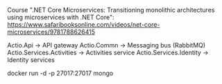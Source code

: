 Course ".NET Core Microservices: Transitioning monolithic architectures using microservices with .NET Core": https://www.safaribooksonline.com/videos/net-core-microservices/9781788626415



Actio.Api -> API gateway
Actio.Commn -> Messaging bus (RabbitMQ)
Actio.Services.Activities -> Activities service
Actio.Services.Identity -> Identity services


docker run -d -p 27017:27017 mongo